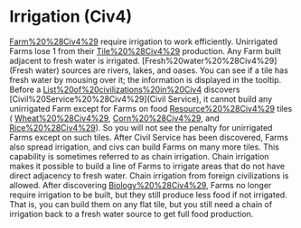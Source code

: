# Irrigation (Civ4)

[Farm%20%28Civ4%29](Farms) require irrigation to work efficiently. Unirrigated Farms lose 1 from their [Tile%20%28Civ4%29](tile) production.
Any Farm built adjacent to fresh water is irrigated. [Fresh%20water%20%28Civ4%29](Fresh water) sources are rivers, lakes, and oases. You can see if a tile has fresh water by mousing over it; the information is displayed in the tooltip.
Before a [List%20of%20civilizations%20in%20Civ4](civilization) discovers [Civil%20Service%20%28Civ4%29](Civil Service), it cannot build any unirrigated Farm except for Farms on food [Resource%20%28Civ4%29](resource) tiles ( [Wheat%20%28Civ4%29](Wheat), [Corn%20%28Civ4%29](Corn), and [Rice%20%28Civ4%29](Rice)). So you will not see the penalty for unirrigated Farms except on such tiles.
After Civil Service has been discovered, Farms also spread irrigation, and civs can build Farms on many more tiles. This capability is sometimes referred to as chain irrigation. Chain irrigation makes it possible to build a line of Farms to irrigate areas that do not have direct adjacency to fresh water. Chain irrigation from foreign civilizations is allowed.
After discovering [Biology%20%28Civ4%29](Biology), Farms no longer require irrigation to be built, but they still produce less food if not irrigated. That is, you can build them on any flat tile, but you still need a chain of irrigation back to a fresh water source to get full food production.